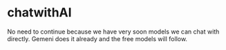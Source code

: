 # chatwithAI

No need to continue because we have very soon models we can chat with directly. Gemeni does it already and the free models will follow.
